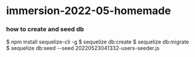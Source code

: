 # immersion-2022-05-homemade

### how to create and seed db
$ npm install sequelize-cli -g
$ sequelize db:create
$ sequelize db:migrate
$ sequelize db:seed --seed 20220523041332-users-seeder.js